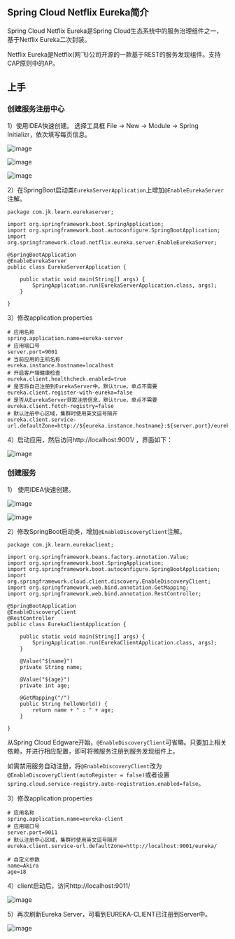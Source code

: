 ## Spring Cloud Netflix Eureka简介
Spring Cloud Netflix Eureka是Spring Cloud生态系统中的服务治理组件之一，基于Netflix Eureka二次封装。

Netflix Eureka是Netflix(网飞)公司开源的一款基于REST的服务发现组件。支持CAP原则中的AP。

## 上手
### 创建服务注册中心
1）使用IDEA快速创建。
选择工具框 File -> New -> Module -> Spring Initializr，依次填写每页信息。

![image](https://gitee.com/yuqihaha/learn-spring-cloud-greenwich-blog/raw/master/img/1-1-step1.png)

![image](https://gitee.com/yuqihaha/learn-spring-cloud-greenwich-blog/raw/master/img/1-1-step2.png)

![image](https://gitee.com/yuqihaha/learn-spring-cloud-greenwich-blog/raw/master/img/1-1-step3.png)

2）在SpringBoot启动类`EurekaServerApplication`上增加`@EnableEurekaServer`注解。

```
package com.jk.learn.eurekaserver;

import org.springframework.boot.SpringApplication;
import org.springframework.boot.autoconfigure.SpringBootApplication;
import org.springframework.cloud.netflix.eureka.server.EnableEurekaServer;

@SpringBootApplication
@EnableEurekaServer
public class EurekaServerApplication {

    public static void main(String[] args) {
        SpringApplication.run(EurekaServerApplication.class, args);
    }

}

```

3）修改application.properties

```
# 应用名称
spring.application.name=eureka-server
# 应用端口号
server.port=9001
# 当前应用的主机名称
eureka.instance.hostname=localhost
# 开启客户端健康检查
eureka.client.healthcheck.enabled=true
# 是否将自己注册到EurekaServer中。默认true，单点不需要
eureka.client.register-with-eureka=false
# 是否从EurekaServer获取注册信息，默认true，单点不需要
eureka.client.fetch-registry=false
# 默认注册中心区域，集群时使用英文逗号隔开
eureka.client.service-url.defaultZone=http://${eureka.instance.hostname}:${server.port}/eureka/

```
4）启动应用，然后访问http://localhost:9001/ ，界面如下：

![image](https://gitee.com/yuqihaha/learn-spring-cloud-greenwich-blog/raw/master/img/1-1-step4.png)

### 创建服务
1） 使用IDEA快速创建。

![image](https://gitee.com/yuqihaha/learn-spring-cloud-greenwich-blog/raw/master/img/1-2-step1.png)

![image](https://gitee.com/yuqihaha/learn-spring-cloud-greenwich-blog/raw/master/img/1-2-step2.png)

2）修改SpringBoot启动类，增加`@EnableDiscoveryClient`注解。

```
package com.jk.learn.eurekaclient;

import org.springframework.beans.factory.annotation.Value;
import org.springframework.boot.SpringApplication;
import org.springframework.boot.autoconfigure.SpringBootApplication;
import org.springframework.cloud.client.discovery.EnableDiscoveryClient;
import org.springframework.web.bind.annotation.GetMapping;
import org.springframework.web.bind.annotation.RestController;

@SpringBootApplication
@EnableDiscoveryClient
@RestController
public class EurekaClientApplication {

    public static void main(String[] args) {
        SpringApplication.run(EurekaClientApplication.class, args);
    }

    @Value("${name}")
    private String name;

    @Value("${age}")
    private int age;

    @GetMapping("/")
    public String helloWorld() {
        return name + " : " + age;
    }

}

```

从Spring Cloud Edgware开始，`@EnableDiscoveryClient`可省略。只要加上相关依赖，并进行相应配置，即可将微服务注册到服务发现组件上。

如需禁用服务自动注册，将`@EnableDiscoveryClient`改为`@EnableDiscoveryClient(autoRegister = false)`或者设置`spring.cloud.service-registry.auto-registration.enabled=false`。

3）修改application.properties

```
# 应用名称
spring.application.name=eureka-client
# 应用端口号
server.port=9011
# 默认注册中心区域，集群时使用英文逗号隔开
eureka.client.service-url.defaultZone=http://localhost:9001/eureka/

# 自定义参数
name=Akira
age=18
```
4）client启动后，访问http://localhost:9011/

![image](https://gitee.com/yuqihaha/learn-spring-cloud-greenwich-blog/raw/master/img/1-2-step3.png)

5）再次刷新Eureka Server，可看到EUREKA-CLIENT已注册到Server中。

![image](https://gitee.com/yuqihaha/learn-spring-cloud-greenwich-blog/raw/master/img/1-2-step4.png)
